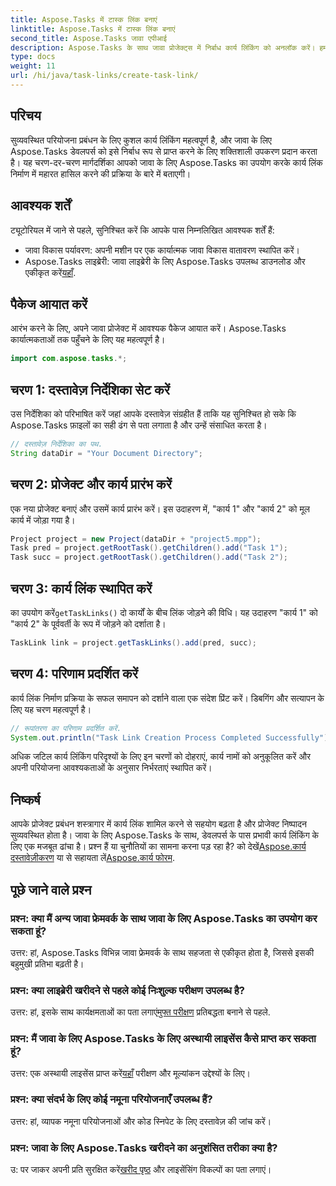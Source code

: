 ```yaml
---
title: Aspose.Tasks में टास्क लिंक बनाएं
linktitle: Aspose.Tasks में टास्क लिंक बनाएं
second_title: Aspose.Tasks जावा एपीआई
description: Aspose.Tasks के साथ जावा प्रोजेक्ट्स में निर्बाध कार्य लिंकिंग को अनलॉक करें। हमारे चरण-दर-चरण मार्गदर्शिका के साथ कार्य लिंक निर्माण की कला में महारत हासिल करें। अब डाउनलोड करो!
type: docs
weight: 11
url: /hi/java/task-links/create-task-link/
---
```

## परिचय
सुव्यवस्थित परियोजना प्रबंधन के लिए कुशल कार्य लिंकिंग महत्वपूर्ण है, और जावा के लिए Aspose.Tasks डेवलपर्स को इसे निर्बाध रूप से प्राप्त करने के लिए शक्तिशाली उपकरण प्रदान करता है। यह चरण-दर-चरण मार्गदर्शिका आपको जावा के लिए Aspose.Tasks का उपयोग करके कार्य लिंक निर्माण में महारत हासिल करने की प्रक्रिया के बारे में बताएगी।
## आवश्यक शर्तें
ट्यूटोरियल में जाने से पहले, सुनिश्चित करें कि आपके पास निम्नलिखित आवश्यक शर्तें हैं:
- जावा विकास पर्यावरण: अपनी मशीन पर एक कार्यात्मक जावा विकास वातावरण स्थापित करें।
-  Aspose.Tasks लाइब्रेरी: जावा लाइब्रेरी के लिए Aspose.Tasks उपलब्ध डाउनलोड और एकीकृत करें[यहाँ](https://releases.aspose.com/tasks/java/).
## पैकेज आयात करें
आरंभ करने के लिए, अपने जावा प्रोजेक्ट में आवश्यक पैकेज आयात करें। Aspose.Tasks कार्यात्मकताओं तक पहुँचने के लिए यह महत्वपूर्ण है।
```java
import com.aspose.tasks.*;
```
## चरण 1: दस्तावेज़ निर्देशिका सेट करें
उस निर्देशिका को परिभाषित करें जहां आपके दस्तावेज़ संग्रहीत हैं ताकि यह सुनिश्चित हो सके कि Aspose.Tasks फ़ाइलों का सही ढंग से पता लगाता है और उन्हें संसाधित करता है।
```java
// दस्तावेज़ निर्देशिका का पथ.
String dataDir = "Your Document Directory";
```
## चरण 2: प्रोजेक्ट और कार्य प्रारंभ करें
एक नया प्रोजेक्ट बनाएं और उसमें कार्य प्रारंभ करें। इस उदाहरण में, "कार्य 1" और "कार्य 2" को मूल कार्य में जोड़ा गया है।
```java
Project project = new Project(dataDir + "project5.mpp");
Task pred = project.getRootTask().getChildren().add("Task 1");
Task succ = project.getRootTask().getChildren().add("Task 2");
```
## चरण 3: कार्य लिंक स्थापित करें
 का उपयोग करें`getTaskLinks()` दो कार्यों के बीच लिंक जोड़ने की विधि। यह उदाहरण "कार्य 1" को "कार्य 2" के पूर्ववर्ती के रूप में जोड़ने को दर्शाता है।
```java
TaskLink link = project.getTaskLinks().add(pred, succ);
```
## चरण 4: परिणाम प्रदर्शित करें
कार्य लिंक निर्माण प्रक्रिया के सफल समापन को दर्शाने वाला एक संदेश प्रिंट करें। डिबगिंग और सत्यापन के लिए यह चरण महत्वपूर्ण है।
```java
// रूपांतरण का परिणाम प्रदर्शित करें.
System.out.println("Task Link Creation Process Completed Successfully");
```
अधिक जटिल कार्य लिंकिंग परिदृश्यों के लिए इन चरणों को दोहराएं, कार्य नामों को अनुकूलित करें और अपनी परियोजना आवश्यकताओं के अनुसार निर्भरताएं स्थापित करें।
## निष्कर्ष
आपके प्रोजेक्ट प्रबंधन शस्त्रागार में कार्य लिंक शामिल करने से सहयोग बढ़ता है और प्रोजेक्ट निष्पादन सुव्यवस्थित होता है। जावा के लिए Aspose.Tasks के साथ, डेवलपर्स के पास प्रभावी कार्य लिंकिंग के लिए एक मजबूत ढांचा है।
 प्रश्न हैं या चुनौतियों का सामना करना पड़ रहा है? को देखें[Aspose.कार्य दस्तावेज़ीकरण](https://reference.aspose.com/tasks/java/) या से सहायता लें[Aspose.कार्य फोरम](https://forum.aspose.com/c/tasks/15).
## पूछे जाने वाले प्रश्न
### प्रश्न: क्या मैं अन्य जावा फ्रेमवर्क के साथ जावा के लिए Aspose.Tasks का उपयोग कर सकता हूं?
उत्तर: हां, Aspose.Tasks विभिन्न जावा फ्रेमवर्क के साथ सहजता से एकीकृत होता है, जिससे इसकी बहुमुखी प्रतिभा बढ़ती है।
### प्रश्न: क्या लाइब्रेरी खरीदने से पहले कोई निःशुल्क परीक्षण उपलब्ध है?
 उत्तर: हां, इसके साथ कार्यक्षमताओं का पता लगाएं[मुफ्त परीक्षण](https://releases.aspose.com/) प्रतिबद्धता बनाने से पहले.
### प्रश्न: मैं जावा के लिए Aspose.Tasks के लिए अस्थायी लाइसेंस कैसे प्राप्त कर सकता हूं?
 उत्तर: एक अस्थायी लाइसेंस प्राप्त करें[यहाँ](https://purchase.aspose.com/temporary-license/) परीक्षण और मूल्यांकन उद्देश्यों के लिए।
### प्रश्न: क्या संदर्भ के लिए कोई नमूना परियोजनाएँ उपलब्ध हैं?
उत्तर: हां, व्यापक नमूना परियोजनाओं और कोड स्निपेट के लिए दस्तावेज़ की जांच करें।
### प्रश्न: जावा के लिए Aspose.Tasks खरीदने का अनुशंसित तरीका क्या है?
 उ: पर जाकर अपनी प्रति सुरक्षित करें[खरीद पृष्ठ](https://purchase.aspose.com/buy) और लाइसेंसिंग विकल्पों का पता लगाएं।
